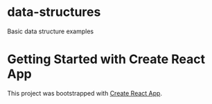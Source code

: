 # data-structures
Basic data structure examples


# Getting Started with Create React App

This project was bootstrapped with [Create React App](https://github.com/facebook/create-react-app).
